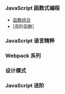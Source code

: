 ### JavaScript 函数式编程
* [函数组合](https://github.com/chenchaoyang/JavaScript/issues/2)
* [高阶函数]
### JavaScript 语言精粹

### Webpack 系列
 
### 设计模式
### JavaScript 进阶
